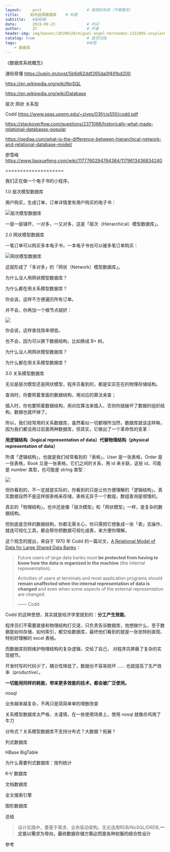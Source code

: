 ```yaml
---
layout:     post                    # 使用的布局（不需要改）
title:     如何选择数据库    # 标题 
subtitle:   #副标题
date:       2019-09-23              # 时间
author:     ZY                      # 作者
header-img: img/banner/20190128/miguel-angel-hernandez-1322895-unsplash.jpg    #这篇文章标题背景图片
catalog: true                       # 是否归档
tags:                               #标签
    - 数据库
---
```


《数据库系统概念》

通俗易懂 https://juejin.im/post/5b6d62ddf265da0f491bd200

https://en.wikipedia.org/wiki/NoSQL

https://en.wikipedia.org/wiki/Database



层次 网状 关系型

Codd https://www.seas.upenn.edu/~zives/03f/cis550/codd.pdf

https://stackoverflow.com/questions/2371066/historically-what-made-relational-databases-popular

https://pediaa.com/what-is-the-difference-between-hierarchical-network-and-relational-database-model/

廖雪峰 https://www.liaoxuefeng.com/wiki/1177760294764384/1179613436834240



====================

我们正在做一个电子书的小程序。

1.0 层次模型数据库

用户购买，生成订单，订单详情里有用户购买的电子书：

![层次模型数据库](/img/post/2019-09-23-database-choose/h-db.png)  

一层一层铺开，一对多，一又对多，这是「层次（Hierarchical）模型数据库」。



2.0 网状模型数据库

一笔订单可以购买多本电子书，一本电子书也可以被多笔订单购买：

![网状模型数据库](/img/post/2019-09-23-database-choose/n-db.png)  

这就形成了「多对多」的「网状（Network）模型数据库」。

为什么没人用网状模型数据库？

为什么都在用关系模型数据库？

你会说，这样不方便遍历所有订单。

并不会，你再加一个根节点就好：

![](/img/post/2019-09-23-database-choose/root-order.png) 

你会说，这样查找效率很低。

也不会，因为可以换下数据结构，比如换成 B+ 树。

为什么没人用网状模型数据库？

为什么都在用关系模型数据库？



3.0 关系模型数据库

无论是层次模型还是网状模型，程序员看到的，都是实实在在的物理存储结构。

查询时，你要照着里面的数据结构，用对应的算法来查；

插入时，你也要照着数据结构，用对应算法来插入，否则你就破坏了数据的组织结构，数据也就坏掉了。

所以，我们经常用的关系数据库，虽然看似一切都理所当然，数据库就该这样嘛，因为我们都没用过前面两种数据库，但其实，它做出了一个革命性的变革：

**用逻辑结构（logical representation of data）代替物理结构（physical representation of data）**

所谓「逻辑结构」，也就是我们经常看到的「表格」，User 是一张表格，Order 是一张表格，Book 又是一张表格，它们之间的关系，用 id 来关联，这些 id，可能是 number 类型，也可能是 string 类型：

![](/img/post/2019-09-23-database-choose/r-db.png) 

但你看到的，不一定就是实际的，你看到的只是让你方便理解的「逻辑结构」，真实数据自然不是这样按表格来存储，表格无异于一个数组，数组查询是很慢的。

真实的「物理结构」，也许还是像「层次模型」和「网状模型」一样，是复杂的数据结构。

但到底是怎样的数据结构，你都无需关心，你只需把它想象成一张「表」去操作，就连可视化工具，都会帮你把数据可视化成表，来方便你理解。

这个观念的提出，来自于 1970 年 Codd 的一篇论文，[A Relational Model of Data for Large Shared Data Banks](https://www.seas.upenn.edu/~zives/03f/cis550/codd.pdf)：

> Future users of large data banks must **be protected from having to know how the data is organized in the machine** (the internal representation). 
>
> Activities of users at terminals and most application programs should **remain unaffected when the internal representation of data is changed** and even when some aspects of the external representation are changed. 
>
> —— Codd

Codd 的这种思想，其实就是经济学里提到的：**分工产生效能**。

程序员们不需要直接和物理结构打交道，只负责告诉数据库，他想做什么，至于数据是如何存储、如何索引，都交给数据库，最终他们看到的就是一张张特别直观、特别好理解的 excel 表格。

而数据库则把维护物理结构的复杂逻辑，交给了自己， 对程序员屏蔽了复杂的实现细节。

开发时写的代码少了，耦合性降低了，数据也不容易损坏 …… 也就提高了生产效率（productive）。

**一切能用同样的耗能，带来更多效能的技术，都会被广泛使用。**


nosql

业务越来越复杂，不再只是简简单单的增删改查

关系模型数据库太严格、太谨慎，在一些使用场景上，使用 nosql 就像杀鸡用了牛刀

分布式？关系模型数据库不支持分布式？大数据？拓展？



列式数据库 

HBase BigTable

为什么需要列式数据库：按列统计



K-V 数据库



文档数据库



全文搜索引擎



图形数据库



总结

> 设计实践中，要基于需求、业务驱动架构，无论选用RDB/NoSQL/DRDB,**一定是以需求为导向，最终数据存储方案必然是各种权衡的综合性设计**



参考

